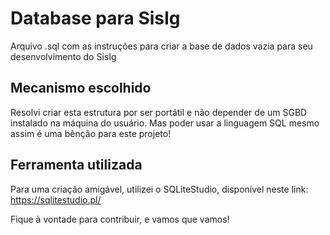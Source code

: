 # Database para SisIg

Arquivo .sql com as instruções para criar a base de dados vazia para seu desenvolvimento do SisIg


## Mecanismo escolhido

Resolvi criar esta estrutura por ser portátil e não depender de um SGBD instalado na máquina do usuário. Mas poder usar a linguagem SQL mesmo assim é uma bênção para este projeto!

## Ferramenta utilizada

Para uma criação amigável, utilizei o SQLiteStudio, disponível neste link:
https://sqlitestudio.pl/


Fique à vontade para contribuir, e vamos que vamos!
